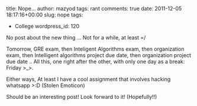 title: Nope...
author: mazyod
tags: rant
comments: true
date: 2011-12-05 18:17:16+00:00
slug: nope
tags:
- College
wordpress_id: 120

No post about the new thing ... Not for a while, at least =/

Tomorrow, GRE exam, then Inteligent Algorithms exam, then organization exam, then Intelligent algorithms project due date, then organization project due date .. All this, one right after the other, with only one day as a break: Friday >_>.

Either ways, At least I have a cool assignment that involves hacking whatsapp >:D (Stolen Emoticon)

Should be an interesting post! Look forward to it! (Hopefully!!)
